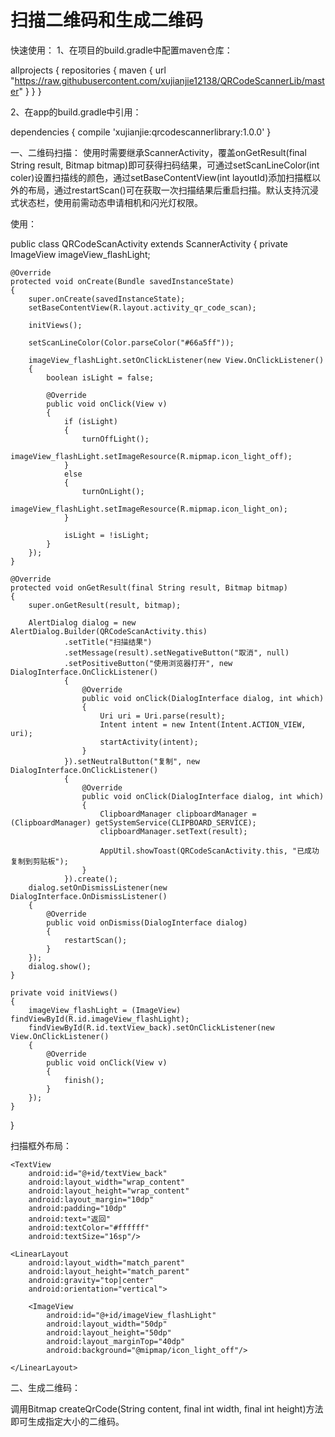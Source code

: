 # 扫描二维码和生成二维码

快速使用：
1、在项目的build.gradle中配置maven仓库：

allprojects {
    repositories {
        maven { url "https://raw.githubusercontent.com/xujianjie12138/QRCodeScannerLib/master" }
    }
}

2、在app的build.gradle中引用：

dependencies {
    compile 'xujianjie:qrcodescannerlibrary:1.0.0'
}

一、二维码扫描：
使用时需要继承ScannerActivity，覆盖onGetResult(final String result, Bitmap bitmap)即可获得扫码结果，可通过setScanLineColor(int coler)设置扫描线的颜色，通过setBaseContentView(int layoutId)添加扫描框以外的布局，通过restartScan()可在获取一次扫描结果后重启扫描。默认支持沉浸式状态栏，使用前需动态申请相机和闪光灯权限。

使用：

public class QRCodeScanActivity extends ScannerActivity
{
    private ImageView imageView_flashLight;

    @Override
    protected void onCreate(Bundle savedInstanceState)
    {
        super.onCreate(savedInstanceState);
        setBaseContentView(R.layout.activity_qr_code_scan);

        initViews();

        setScanLineColor(Color.parseColor("#66a5ff"));

        imageView_flashLight.setOnClickListener(new View.OnClickListener()
        {
            boolean isLight = false;

            @Override
            public void onClick(View v)
            {
                if (isLight)
                {
                    turnOffLight();
                    imageView_flashLight.setImageResource(R.mipmap.icon_light_off);
                }
                else
                {
                    turnOnLight();
                    imageView_flashLight.setImageResource(R.mipmap.icon_light_on);
                }

                isLight = !isLight;
            }
        });
    }

    @Override
    protected void onGetResult(final String result, Bitmap bitmap)
    {
        super.onGetResult(result, bitmap);

        AlertDialog dialog = new AlertDialog.Builder(QRCodeScanActivity.this)
                .setTitle("扫描结果")
                .setMessage(result).setNegativeButton("取消", null)
                .setPositiveButton("使用浏览器打开", new DialogInterface.OnClickListener()
                {
                    @Override
                    public void onClick(DialogInterface dialog, int which)
                    {
                        Uri uri = Uri.parse(result);
                        Intent intent = new Intent(Intent.ACTION_VIEW, uri);
                        startActivity(intent);
                    }
                }).setNeutralButton("复制", new DialogInterface.OnClickListener()
                {
                    @Override
                    public void onClick(DialogInterface dialog, int which)
                    {
                        ClipboardManager clipboardManager = (ClipboardManager) getSystemService(CLIPBOARD_SERVICE);
                        clipboardManager.setText(result);

                        AppUtil.showToast(QRCodeScanActivity.this, "已成功复制到剪贴板");
                    }
                }).create();
        dialog.setOnDismissListener(new DialogInterface.OnDismissListener()
        {
            @Override
            public void onDismiss(DialogInterface dialog)
            {
                restartScan();
            }
        });
        dialog.show();
    }

    private void initViews()
    {
        imageView_flashLight = (ImageView) findViewById(R.id.imageView_flashLight);
        findViewById(R.id.textView_back).setOnClickListener(new View.OnClickListener()
        {
            @Override
            public void onClick(View v)
            {
                finish();
            }
        });
    }
}

扫描框外布局：

<?xml version="1.0" encoding="utf-8"?>
<LinearLayout
    xmlns:android="http://schemas.android.com/apk/res/android"
    android:layout_width="match_parent"
    android:layout_height="match_parent"
    android:orientation="vertical">

    <TextView
        android:id="@+id/textView_back"
        android:layout_width="wrap_content"
        android:layout_height="wrap_content"
        android:layout_margin="10dp"
        android:padding="10dp"
        android:text="返回"
        android:textColor="#ffffff"
        android:textSize="16sp"/>

    <LinearLayout
        android:layout_width="match_parent"
        android:layout_height="match_parent"
        android:gravity="top|center"
        android:orientation="vertical">

        <ImageView
            android:id="@+id/imageView_flashLight"
            android:layout_width="50dp"
            android:layout_height="50dp"
            android:layout_marginTop="40dp"
            android:background="@mipmap/icon_light_off"/>

    </LinearLayout>

</LinearLayout>

二、生成二维码：

调用Bitmap createQrCode(String content, final int width, final int height)方法即可生成指定大小的二维码。

